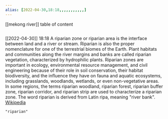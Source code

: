 ```yaml
---
alias: [2022-04-30,18:18,,,,,,,,,,,]
---
```

[[mekong river]]
table of content
```toc
```

[[2022-04-30]] 18:18
A riparian zone or riparian area is the interface between land and a river or stream. Riparian is also the proper nomenclature for one of the terrestrial biomes of the Earth. Plant habitats and communities along the river margins and banks are called riparian vegetation, characterized by hydrophilic plants. Riparian zones are important in ecology, environmental resource management, and civil engineering because of their role in soil conservation, their habitat biodiversity, and the influence they have on fauna and aquatic ecosystems, including grasslands, woodlands, wetlands, or even non-vegetative areas. In some regions, the terms riparian woodland, riparian forest, riparian buffer zone, riparian corridor, and riparian strip are used to characterize a riparian zone. The word riparian is derived from Latin ripa, meaning "river bank".
[Wikipedia](https://en.wikipedia.org/wiki/Riparian%20zone)
```query
"riparian"
```